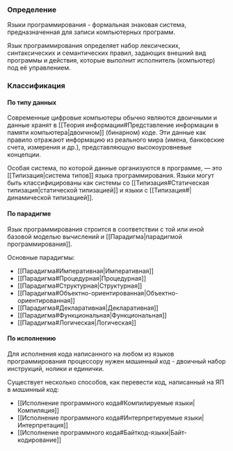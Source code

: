 ### Определение

Языки программирования - формальная знаковая система, предназначенная для записи компьютерных программ. 

Язык программирования определяет набор лексических, синтаксических и семантических правил, задающих внешний вид программы и действия, которые выполнит исполнитель (компьютер) под её управлением.

### Классификация
#### По типу данных
Современные цифровые компьютеры обычно являются двоичными и данные хранят в [[Теория информации#Представление информации в памяти компьютера|двоичном]] (бинарном) коде. Эти данные как правило отражают информацию из реального мира (имена, банковские счета, измерения и др.), представляющую высокоуровневые концепции.

Особая система, по которой данные организуются в программе, — это [[Типизация|система типов]] языка программирования. Языки могут быть классифицированы как системы со [[Типизация#Статическая типизация|статической типизацией]] и языки с [[Типизация#|динамической типизацией]].

#### По парадигме
Язык программирования строится в соответствии с той или иной базовой моделью вычислений и [[Парадигма|парадигмой программирования]].

Основные парадигмы:
- [[Парадигма#Императивная|Императивная]]
- [[Парадигма#Процедурная|Процедурная]]
- [[Парадигма#Структурная|Структурная]]
- [[Парадигма#Объектно-ориентированная|Объектно-ориентированная]]
- [[Парадигма#Декларативная|Декларативная]]
- [[Парадигма#Функциональная|Функциональная]]
- [[Парадигма#Логическая|Логическая]]

#### По исполнению

Для исполнения кода написанного на любом из языков программирования процессору нужен _машинный код_ - двоичный набор инструкций, нолики и единички.

Существует несколько способов, как перевести код, написанный на ЯП в _машинный код_:

- [[Исполнение программного кода#Компилируемые языки|Компиляция]]
- [[Исполнение программного кода#Интерпретируемые языки|Интерпретация]]
- [[Исполнение программного кода#Байткод-языки|Байт-кодирование]]

